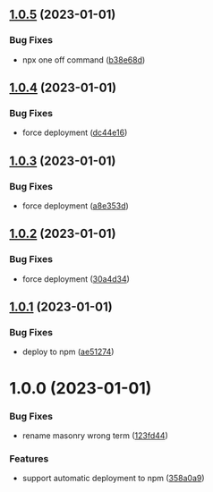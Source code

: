 ## [1.0.5](https://github.com/esakal/obsidian-album/compare/cli-v1.0.4...cli-v1.0.5) (2023-01-01)


### Bug Fixes

* npx one off command ([b38e68d](https://github.com/esakal/obsidian-album/commit/b38e68d214d9e340eabf6f4284c729a67f6de31f))

## [1.0.4](https://github.com/esakal/obsidian-album/compare/cli-v1.0.3...cli-v1.0.4) (2023-01-01)


### Bug Fixes

* force deployment ([dc44e16](https://github.com/esakal/obsidian-album/commit/dc44e161ee615556a7bbea979071663d68b3522b))

## [1.0.3](https://github.com/esakal/obsidian-album/compare/cli-v1.0.2...cli-v1.0.3) (2023-01-01)


### Bug Fixes

* force deployment ([a8e353d](https://github.com/esakal/obsidian-album/commit/a8e353de55a00e64199fa246bf18987e1909b3d0))

## [1.0.2](https://github.com/esakal/obsidian-album/compare/cli-v1.0.1...cli-v1.0.2) (2023-01-01)


### Bug Fixes

* force deployment ([30a4d34](https://github.com/esakal/obsidian-album/commit/30a4d34786f5b51e15b2de3f1d46f9691fe9c740))

## [1.0.1](https://github.com/esakal/obsidian-album/compare/cli-v1.0.0...cli-v1.0.1) (2023-01-01)


### Bug Fixes

* deploy to npm ([ae51274](https://github.com/esakal/obsidian-album/commit/ae5127487da52abf4e47619ab254b1fd73bc8d2a))

# 1.0.0 (2023-01-01)


### Bug Fixes

* rename masonry wrong term ([123fd44](https://github.com/esakal/obsidian-album/commit/123fd44fd3f18180fd6a843651b82c4f8ef38dbc))


### Features

* support automatic deployment to npm ([358a0a9](https://github.com/esakal/obsidian-album/commit/358a0a97fbcd8b39192ab2b0c350d6e9995bf021))
